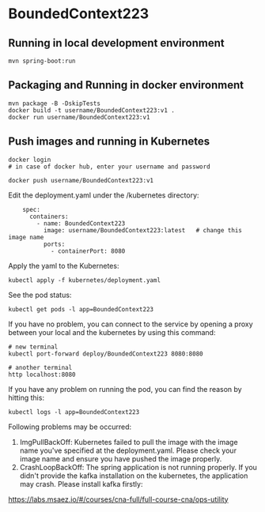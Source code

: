 # BoundedContext223

## Running in local development environment

```
mvn spring-boot:run
```

## Packaging and Running in docker environment

```
mvn package -B -DskipTests
docker build -t username/BoundedContext223:v1 .
docker run username/BoundedContext223:v1
```

## Push images and running in Kubernetes

```
docker login 
# in case of docker hub, enter your username and password

docker push username/BoundedContext223:v1
```

Edit the deployment.yaml under the /kubernetes directory:
```
    spec:
      containers:
        - name: BoundedContext223
          image: username/BoundedContext223:latest   # change this image name
          ports:
            - containerPort: 8080

```

Apply the yaml to the Kubernetes:
```
kubectl apply -f kubernetes/deployment.yaml
```

See the pod status:
```
kubectl get pods -l app=BoundedContext223
```

If you have no problem, you can connect to the service by opening a proxy between your local and the kubernetes by using this command:
```
# new terminal
kubectl port-forward deploy/BoundedContext223 8080:8080

# another terminal
http localhost:8080
```

If you have any problem on running the pod, you can find the reason by hitting this:
```
kubectl logs -l app=BoundedContext223
```

Following problems may be occurred:

1. ImgPullBackOff:  Kubernetes failed to pull the image with the image name you've specified at the deployment.yaml. Please check your image name and ensure you have pushed the image properly.
1. CrashLoopBackOff: The spring application is not running properly. If you didn't provide the kafka installation on the kubernetes, the application may crash. Please install kafka firstly:

https://labs.msaez.io/#/courses/cna-full/full-course-cna/ops-utility

